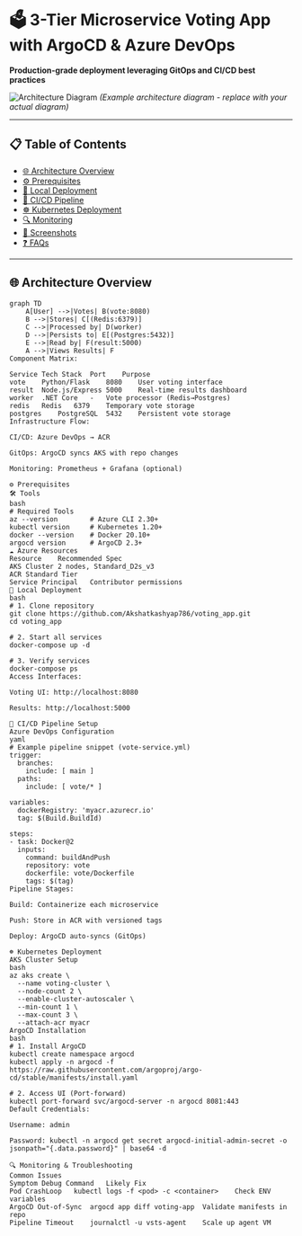 # 🗳️ 3-Tier Microservice Voting App with ArgoCD & Azure DevOps  
**Production-grade deployment leveraging GitOps and CI/CD best practices**  

![Architecture Diagram](https://i.imgur.com/JK7D3l8.png) *(Example architecture diagram - replace with your actual diagram)*  

---

## 📋 Table of Contents  
- [🌐 Architecture Overview](#-architecture-overview)
- [⚙️ Prerequisites](#️-prerequisites)
- [🐳 Local Deployment](#-local-deployment-with-docker-compose)
- [🔄 CI/CD Pipeline](#-cicd-pipeline-setup)
- [☸️ Kubernetes Deployment](#️-kubernetes-deployment)
- [🔍 Monitoring](#-monitoring--troubleshooting)
- [📸 Screenshots](#-screenshots)
- [❓ FAQs](#-faqs)

---

## 🌐 Architecture Overview

```mermaid
graph TD
    A[User] -->|Votes| B(vote:8080)
    B -->|Stores| C[(Redis:6379)]
    C -->|Processed by| D(worker)
    D -->|Persists to| E[(Postgres:5432)]
    E -->|Read by| F(result:5000)
    A -->|Views Results| F
Component Matrix:

Service	Tech Stack	Port	Purpose
vote	Python/Flask	8080	User voting interface
result	Node.js/Express	5000	Real-time results dashboard
worker	.NET Core	-	Vote processor (Redis→Postgres)
redis	Redis	6379	Temporary vote storage
postgres	PostgreSQL	5432	Persistent vote storage
Infrastructure Flow:

CI/CD: Azure DevOps → ACR

GitOps: ArgoCD syncs AKS with repo changes

Monitoring: Prometheus + Grafana (optional)

⚙️ Prerequisites
🛠️ Tools
bash
# Required Tools
az --version        # Azure CLI 2.30+
kubectl version     # Kubernetes 1.20+
docker --version    # Docker 20.10+
argocd version      # ArgoCD 2.3+
☁️ Azure Resources
Resource	Recommended Spec
AKS Cluster	2 nodes, Standard_D2s_v3
ACR	Standard Tier
Service Principal	Contributor permissions
🐳 Local Deployment
bash
# 1. Clone repository
git clone https://github.com/Akshatkashyap786/voting_app.git
cd voting_app

# 2. Start all services
docker-compose up -d

# 3. Verify services
docker-compose ps
Access Interfaces:

Voting UI: http://localhost:8080

Results: http://localhost:5000

🔄 CI/CD Pipeline Setup
Azure DevOps Configuration
yaml
# Example pipeline snippet (vote-service.yml)
trigger:
  branches:
    include: [ main ]
  paths:
    include: [ vote/* ]

variables:
  dockerRegistry: 'myacr.azurecr.io'
  tag: $(Build.BuildId)

steps:
- task: Docker@2
  inputs:
    command: buildAndPush
    repository: vote
    dockerfile: vote/Dockerfile
    tags: $(tag)
Pipeline Stages:

Build: Containerize each microservice

Push: Store in ACR with versioned tags

Deploy: ArgoCD auto-syncs (GitOps)

☸️ Kubernetes Deployment
AKS Cluster Setup
bash
az aks create \
  --name voting-cluster \
  --node-count 2 \
  --enable-cluster-autoscaler \
  --min-count 1 \
  --max-count 3 \
  --attach-acr myacr
ArgoCD Installation
bash
# 1. Install ArgoCD
kubectl create namespace argocd
kubectl apply -n argocd -f https://raw.githubusercontent.com/argoproj/argo-cd/stable/manifests/install.yaml

# 2. Access UI (Port-forward)
kubectl port-forward svc/argocd-server -n argocd 8081:443
Default Credentials:

Username: admin

Password: kubectl -n argocd get secret argocd-initial-admin-secret -o jsonpath="{.data.password}" | base64 -d

🔍 Monitoring & Troubleshooting
Common Issues
Symptom	Debug Command	Likely Fix
Pod CrashLoop	kubectl logs -f <pod> -c <container>	Check ENV variables
ArgoCD Out-of-Sync	argocd app diff voting-app	Validate manifests in repo
Pipeline Timeout	journalctl -u vsts-agent	Scale up agent VM
